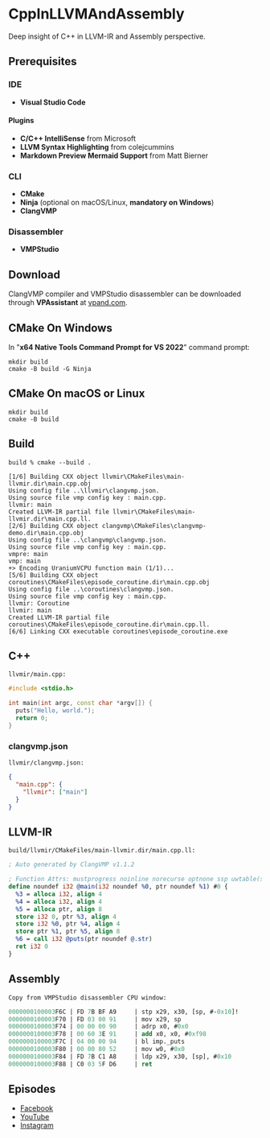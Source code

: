 # CppInLLVMAndAssembly
Deep insight of C++ in LLVM-IR and Assembly perspective.

## Prerequisites
### IDE
 * **Visual Studio Code**
#### Plugins
 * **C/C++ IntelliSense** from Microsoft
 * **LLVM Syntax Highlighting** from colejcummins
 * **Markdown Preview Mermaid Support** from Matt Bierner
### CLI
 * **CMake**
 * **Ninja** (optional on macOS/Linux, **mandatory on Windows**)
 * **ClangVMP**
### Disassembler
 * **VMPStudio**
## Download
ClangVMP compiler and VMPStudio disassembler can be downloaded through **VPAssistant** at [vpand.com](https://vpand.com/).
## CMake On Windows
In "**x64 Native Tools Command Prompt for VS 2022**" command prompt:
```shell
mkdir build
cmake -B build -G Ninja
```

## CMake On macOS or Linux
```shell
mkdir build
cmake -B build
```

## Build
```shell
build % cmake --build .
```
```shell
[1/6] Building CXX object llvmir\CMakeFiles\main-llvmir.dir\main.cpp.obj
Using config file ..\llvmir\clangvmp.json.
Using source file vmp config key : main.cpp.
llvmir: main
Created LLVM-IR partial file llvmir\CMakeFiles\main-llvmir.dir\main.cpp.ll.
[2/6] Building CXX object clangvmp\CMakeFiles\clangvmp-demo.dir\main.cpp.obj
Using config file ..\clangvmp\clangvmp.json.
Using source file vmp config key : main.cpp.
vmpre: main
vmp: main
+> Encoding UraniumVCPU function main (1/1)...
[5/6] Building CXX object coroutines\CMakeFiles\episode_coroutine.dir\main.cpp.obj
Using config file ..\coroutines\clangvmp.json.
Using source file vmp config key : main.cpp.
llvmir: Coroutine
llvmir: main
Created LLVM-IR partial file coroutines\CMakeFiles\episode_coroutine.dir\main.cpp.ll.
[6/6] Linking CXX executable coroutines\episode_coroutine.exe
```
## C++
```
llvmir/main.cpp:
```
```cpp
#include <stdio.h>

int main(int argc, const char *argv[]) {
  puts("Hello, world.");
  return 0;
}
```
### clangvmp.json
```
llvmir/clangvmp.json:
```
```json
{
  "main.cpp": {
    "llvmir": ["main"]
  }
}
```
## LLVM-IR
```
build/llvmir/CMakeFiles/main-llvmir.dir/main.cpp.ll:
```
```llvm
; Auto generated by ClangVMP v1.1.2

; Function Attrs: mustprogress noinline norecurse optnone ssp uwtable(sync)
define noundef i32 @main(i32 noundef %0, ptr noundef %1) #0 {
  %3 = alloca i32, align 4
  %4 = alloca i32, align 4
  %5 = alloca ptr, align 8
  store i32 0, ptr %3, align 4
  store i32 %0, ptr %4, align 4
  store ptr %1, ptr %5, align 8
  %6 = call i32 @puts(ptr noundef @.str)
  ret i32 0
}
```
## Assembly
```
Copy from VMPStudio disassembler CPU window:
```
```llvm
0000000100003F6C | FD 7B BF A9     | stp x29, x30, [sp, #-0x10]!
0000000100003F70 | FD 03 00 91     | mov x29, sp                
0000000100003F74 | 00 00 00 90     | adrp x0, #0x0              
0000000100003F78 | 00 60 3E 91     | add x0, x0, #0xf98         
0000000100003F7C | 04 00 00 94     | bl imp._puts               
0000000100003F80 | 00 00 80 52     | mov w0, #0x0               
0000000100003F84 | FD 7B C1 A8     | ldp x29, x30, [sp], #0x10  
0000000100003F88 | C0 03 5F D6     | ret                        
```
## Episodes
 * [Facebook](https://www.facebook.com/people/Jesse-Liu/61555693542797/)
 * [YouTube](https://www.youtube.com/@JesseVPAND/)
 * [Instagram](https://www.instagram.com/jessevpand/)
